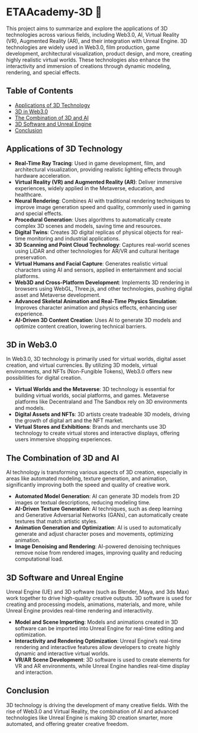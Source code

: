 # ETAAcademy-3D 🐬

This project aims to summarize and explore the applications of 3D technologies across various fields, including Web3.0, AI, Virtual Reality (VR), Augmented Reality (AR), and their integration with Unreal Engine. 3D technologies are widely used in Web3.0, film production, game development, architectural visualization, product design, and more, creating highly realistic virtual worlds. These technologies also enhance the interactivity and immersion of creations through dynamic modeling, rendering, and special effects.

## Table of Contents

- [Applications of 3D Technology](#applications-of-3d-technology)
- [3D in Web3.0](#3d-in-web30)
- [The Combination of 3D and AI](#the-combination-of-3d-and-ai)
- [3D Software and Unreal Engine](#3d-software-and-unreal-engine)
- [Conclusion](#conclusion)

## Applications of 3D Technology

- **Real-Time Ray Tracing**: Used in game development, film, and architectural visualization, providing realistic lighting effects through hardware acceleration.
- **Virtual Reality (VR) and Augmented Reality (AR)**: Deliver immersive experiences, widely applied in the Metaverse, education, and healthcare.
- **Neural Rendering**: Combines AI with traditional rendering techniques to improve image generation speed and quality, commonly used in gaming and special effects.
- **Procedural Generation**: Uses algorithms to automatically create complex 3D scenes and models, saving time and resources.
- **Digital Twins**: Creates 3D digital replicas of physical objects for real-time monitoring and industrial applications.
- **3D Scanning and Point Cloud Technology**: Captures real-world scenes using LiDAR and other technologies for AR/VR and cultural heritage preservation.
- **Virtual Humans and Facial Capture**: Generates realistic virtual characters using AI and sensors, applied in entertainment and social platforms.
- **Web3D and Cross-Platform Development**: Implements 3D rendering in browsers using WebGL, Three.js, and other technologies, pushing digital asset and Metaverse development.
- **Advanced Skeletal Animation and Real-Time Physics Simulation**: Improves character animation and physics effects, enhancing user experience.
- **AI-Driven 3D Content Creation**: Uses AI to generate 3D models and optimize content creation, lowering technical barriers.

## 3D in Web3.0

In Web3.0, 3D technology is primarily used for virtual worlds, digital asset creation, and virtual currencies. By utilizing 3D models, virtual environments, and NFTs (Non-Fungible Tokens), Web3.0 offers new possibilities for digital creation.

- **Virtual Worlds and the Metaverse**: 3D technology is essential for building virtual worlds, social platforms, and games. Metaverse platforms like Decentraland and The Sandbox rely on 3D environments and models.
- **Digital Assets and NFTs**: 3D artists create tradeable 3D models, driving the growth of digital art and the NFT market.
- **Virtual Stores and Exhibitions**: Brands and merchants use 3D technology to create virtual stores and interactive displays, offering users immersive shopping experiences.

## The Combination of 3D and AI

AI technology is transforming various aspects of 3D creation, especially in areas like automated modeling, texture generation, and animation, significantly improving both the speed and quality of creative work.

- **Automated Model Generation**: AI can generate 3D models from 2D images or textual descriptions, reducing modeling time.
- **AI-Driven Texture Generation**: AI techniques, such as deep learning and Generative Adversarial Networks (GANs), can automatically create textures that match artistic styles.
- **Animation Generation and Optimization**: AI is used to automatically generate and adjust character poses and movements, optimizing animation.
- **Image Denoising and Rendering**: AI-powered denoising techniques remove noise from rendered images, improving quality and reducing computational load.

## 3D Software and Unreal Engine

Unreal Engine (UE) and 3D software (such as Blender, Maya, and 3ds Max) work together to drive high-quality creative outputs. 3D software is used for creating and processing models, animations, materials, and more, while Unreal Engine provides real-time rendering and interactivity.

- **Model and Scene Importing**: Models and animations created in 3D software can be imported into Unreal Engine for real-time editing and optimization.
- **Interactivity and Rendering Optimization**: Unreal Engine’s real-time rendering and interactive features allow developers to create highly dynamic and interactive virtual worlds.
- **VR/AR Scene Development**: 3D software is used to create elements for VR and AR environments, while Unreal Engine handles real-time display and interaction.

## Conclusion

3D technology is driving the development of many creative fields. With the rise of Web3.0 and Virtual Reality, the combination of AI and advanced technologies like Unreal Engine is making 3D creation smarter, more automated, and offering greater creative freedom.
